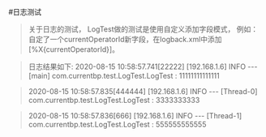 #日志测试

> 关于日志的测试，
> LogTest做的测试是使用自定义添加字段模式，
例如：自定了一个currentOperatorId新字段，在logback.xml中添加[%X{currentOperatorId}]。

> 日志结果如下:
> 2020-08-15 10:58:57.741[22222] [192.168.1.6]  INFO   --- [main] com.currentbp.test.LogTest.LogTest       : 11111111111111

> 2020-08-15 10:58:57.835[444444] [192.168.1.6]  INFO   --- [Thread-0] com.currentbp.test.LogTest.LogTest       : 3333333333

> 2020-08-15 10:58:57.836[666] [192.168.1.6]  INFO   --- [Thread-1] com.currentbp.test.LogTest.LogTest       : 555555555555

